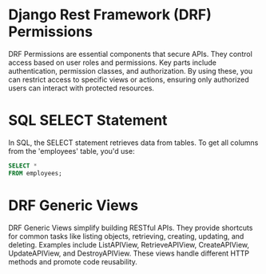 # Django Rest Framework (DRF) Permissions

DRF Permissions are essential components that secure APIs. They control access based on user roles and permissions. Key parts include authentication, permission classes, and authorization. By using these, you can restrict access to specific views or actions, ensuring only authorized users can interact with protected resources.

# SQL SELECT Statement

In SQL, the SELECT statement retrieves data from tables. To get all columns from the 'employees' table, you'd use:

```sql
SELECT *
FROM employees;
```

# DRF Generic Views

DRF Generic Views simplify building RESTful APIs. They provide shortcuts for common tasks like listing objects, retrieving, creating, updating, and deleting. Examples include ListAPIView, RetrieveAPIView, CreateAPIView, UpdateAPIView, and DestroyAPIView. These views handle different HTTP methods and promote code reusability.